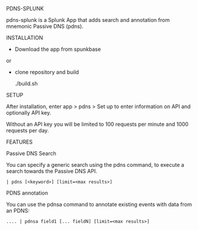 
PDNS-SPLUNK

pdns-splunk is a Splunk App that adds search and annotation from
mnemonic Passive DNS (pdns).

INSTALLATION

-   Download the app from spunkbase

or

-   clone repository and build

    ./build.sh

SETUP

After installation, enter app > pdns > Set up to enter information on
API and optionally API key.

Without an API key you will be limited to 100 requests per minute and
1000 requests per day.

FEATURES

Passive DNS Search

You can specify a generic search using the pdns command, to execute a
search towards the Passive DNS API.

    | pdns [<keyword>] [limit=<max results>]

PDNS annotation

You can use the pdnsa command to annotate existing events with data from
an PDNS:

    .... | pdnsa field1 [... fieldN] [limit=<max results>]
